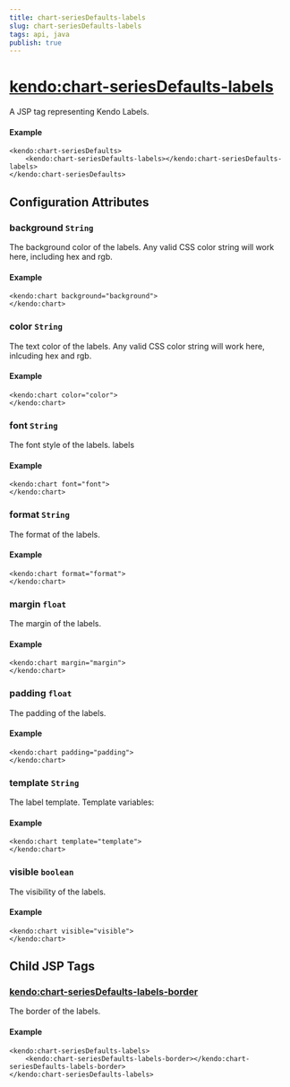 ```yaml
---
title: chart-seriesDefaults-labels
slug: chart-seriesDefaults-labels
tags: api, java
publish: true
---
```


# <kendo:chart-seriesDefaults-labels>
A JSP tag representing Kendo Labels.

#### Example
    <kendo:chart-seriesDefaults>
        <kendo:chart-seriesDefaults-labels></kendo:chart-seriesDefaults-labels>
    </kendo:chart-seriesDefaults>


## Configuration Attributes


### background `String`

The background color of the labels. Any valid CSS color string will work here,
including hex and rgb.

#### Example
    <kendo:chart background="background">
    </kendo:chart>



### color `String`

The text color of the labels. Any valid CSS color string will work here, inlcuding hex
and rgb.

#### Example
    <kendo:chart color="color">
    </kendo:chart>



### font `String`

The font style of the labels.
labels

#### Example
    <kendo:chart font="font">
    </kendo:chart>



### format `String`

The format of the labels.

#### Example
    <kendo:chart format="format">
    </kendo:chart>



### margin `float`

The margin of the labels.

#### Example
    <kendo:chart margin="margin">
    </kendo:chart>



### padding `float`

The padding of the labels.

#### Example
    <kendo:chart padding="padding">
    </kendo:chart>



### template `String`

The label template.
Template variables:

#### Example
    <kendo:chart template="template">
    </kendo:chart>



### visible `boolean`

The visibility of the labels.

#### Example
    <kendo:chart visible="visible">
    </kendo:chart>



## Child JSP Tags

### [<kendo:chart-seriesDefaults-labels-border>](/api/wrappers/jsp/chart/seriesdefaults-labels-border)

The border of the labels.

#### Example

    <kendo:chart-seriesDefaults-labels>
        <kendo:chart-seriesDefaults-labels-border></kendo:chart-seriesDefaults-labels-border>
    </kendo:chart-seriesDefaults-labels>
 

